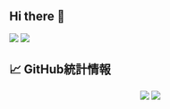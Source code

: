 ## Hi there 👋

![](https://github-readme-stats.vercel.app/api/top-langs?username=ohoshi-sora)
![](https://skillicons.dev/icons?i=html,css,js,typescript,python,php)

## 📈 GitHub統計情報

<p align="center">
  <img src="https://github-readme-stats.vercel.app/api?username=ohoshi-sora&show_icons=true&theme=radical" />
  <img src="https://github-readme-stats.vercel.app/api/top-langs/?username=ohoshi-sora&layout=compact&theme=radical" />
</p>
